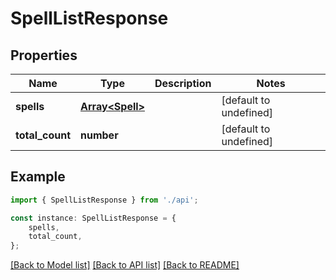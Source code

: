 # SpellListResponse


## Properties

Name | Type | Description | Notes
------------ | ------------- | ------------- | -------------
**spells** | [**Array&lt;Spell&gt;**](Spell.md) |  | [default to undefined]
**total_count** | **number** |  | [default to undefined]

## Example

```typescript
import { SpellListResponse } from './api';

const instance: SpellListResponse = {
    spells,
    total_count,
};
```

[[Back to Model list]](../README.md#documentation-for-models) [[Back to API list]](../README.md#documentation-for-api-endpoints) [[Back to README]](../README.md)
